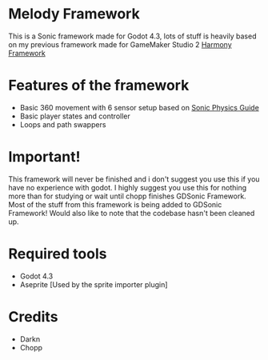 # Melody Framework
This is a Sonic framework made for Godot 4.3, lots of stuff is heavily based on my previous framework made for GameMaker Studio 2 [Harmony Framework](https://github.com/DarkD04/Harmony-Framework)

# Features of the framework
- Basic 360 movement with 6 sensor setup based on [Sonic Physics Guide](https://info.sonicretro.org/Sonic_Physics_Guide)
- Basic player states and controller
- Loops and path swappers

# Important!
This framework will never be finished and i don't suggest you use this if you have no experience with godot. I highly suggest you use this for nothing more than for studying or wait until chopp finishes GDSonic Framework. Most of the stuff from this framework is being added to GDSonic Framework! Would also like to note that the codebase hasn't been cleaned up.

# Required tools
- Godot 4.3
- Aseprite [Used by the sprite importer plugin]

# Credits
- Darkn
- Chopp
